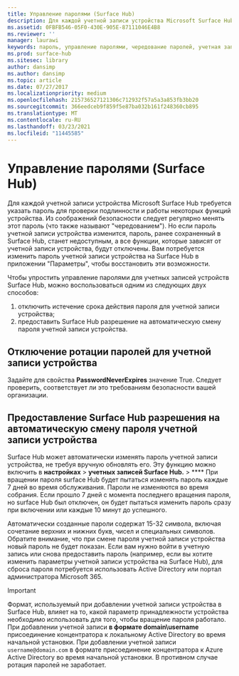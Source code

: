 ```yaml
---
title: Управление паролями (Surface Hub)
description: Для каждой учетной записи устройства Microsoft Surface Hub требуется указать пароль для проверки подлинности и работы некоторых функций устройства.
ms.assetid: 0FBFB546-05F0-430E-905E-87111046E4B8
ms.reviewer: ''
manager: laurawi
keywords: пароль, управление паролями, чередование паролей, учетная запись устройства
ms.prod: surface-hub
ms.sitesec: library
author: dansimp
ms.author: dansimp
ms.topic: article
ms.date: 07/27/2017
ms.localizationpriority: medium
ms.openlocfilehash: 215736527121306c712932f57a5a3a853fb3bb20
ms.sourcegitcommit: 366eedceb9f859f5e87ba032b161f248360cb895
ms.translationtype: MT
ms.contentlocale: ru-RU
ms.lasthandoff: 03/23/2021
ms.locfileid: "11445585"
---
```

# <a name="password-management-surface-hub"></a>Управление паролями (Surface Hub)

Для каждой учетной записи устройства Microsoft Surface Hub требуется указать пароль для проверки подлинности и работы некоторых функций устройства. Из соображений безопасности следует регулярно менять этот пароль (что также называют "чередованием"). Но если пароль учетной записи устройства изменится, пароль, ранее сохраненный в Surface Hub, станет недоступным, а все функции, которые зависят от учетной записи устройства, будут отключены. Вам потребуется изменить пароль учетной записи устройства на Surface Hub в приложении "Параметры", чтобы восстановить эти возможности.

Чтобы упростить управление паролями для учетных записей устройств Surface Hub, можно воспользоваться одним из следующих двух способов:

1.  отключить истечение срока действия пароля для учетной записи устройства;
2.  предоставить Surface Hub разрешение на автоматическую смену пароля учетной записи устройства.


## <a name="turn-off-password-rotation-for-the-device-account"></a>Отключение ротации паролей для учетной записи устройства

Задайте для свойства **PasswordNeverExpires** значение True. Следует проверить, соответствует ли это требованиям безопасности вашей организации.


## <a name="allow-the-surface-hub-to-automatically-rotate-the-device-accounts-password"></a>Предоставление Surface Hub разрешения на автоматическую смену пароля учетной записи устройства

Surface Hub может автоматически изменять пароль учетной записи устройства, не требуя вручную обновлять его. Эту функцию можно включить в **настройках**  >  **учетных записей Surface Hub.**  >  **** При вращении пароля surface Hub будет пытаться изменять пароль каждые 7 дней во время обслуживания. Пароли не изменяются во время собрания. Если прошло 7 дней с момента последнего вращения пароля, но surface Hub был отключен, он будет пытаться изменить пароль сразу при включении или каждые 10 минут до успешного.

Автоматически созданные пароли содержат 15-32 символа, включая сочетание верхних и нижних букв, чисел и специальных символов. Обратите внимание, что при смене пароля учетной записи устройства новый пароль не будет показан. Если вам нужно войти в учетную запись или снова предоставить пароль (например, если вы хотите изменить параметры учетной записи устройства на Surface Hub), для сброса пароля потребуется использовать Active Directory или портал администратора Microsoft 365.

> [!IMPORTANT]
> Формат, используемый при добавлении учетной записи [](prepare-your-environment-for-surface-hub.md) устройства в Surface Hub, влияет на то, какой параметр принадлежности устройства необходимо использовать для того, чтобы вращение пароля работало. При добавлении учетной записи **в формате domain\username** присоединение концентратора к локальному Active Directory во время начальной установки. При добавлении учетной записи `username@domain.com` в формате присоединение концентратора к Azure Active Directory во время начальной установки. В противном случае ротация паролей не заработает.
